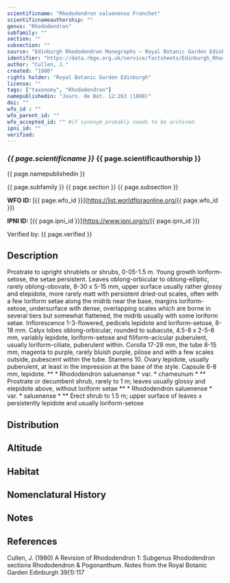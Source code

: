 ```yaml
---
scientificname: "Rhododendron saluenense Franchet"
scientificnameauthorship: ""
genus: "Rhododendron"
subfamily: ""
section: ""
subsection: ""
source: "Edinburgh Rhododendron Monographs – Royal Botanic Garden Edinburgh"
identifier: "https://data.rbge.org.uk/service/factsheets/Edinburgh_Rhododendron_Monographs.xhtml"
author: "Cullen, J."
created: "1980"
rights holder: "Royal Botanic Garden Edinburgh"
license: ""
tags: ["taxonomy", "Rhododendron"]
namepublishedin: "Journ. de Bot. 12:263 (1898)"
doi: ""
wfo_id : ""
wfo_parent_id: ""
wfo_accepted_id: "" #if synonym probably needs to be archived.                      
ipni_id: ""
verified:
---
```

### _{{ page.scientificname }}_ {{ page.scientificauthorship }}
 {{ page.namepublishedin }}

{{ page.subfamily }} {{ page.section }} {{ page.subsection }}

**WFO ID:** [{{ page.wfo_id }}](https://list.worldfloraonline.org/{{ page.wfo_id }})

**IPNI ID:** [{{ page.ipni_id }}](https://www.ipni.org/n/{{ page.ipni_id }})

Verified by: {{ page.verified }}



## Description
Prostrate to upright shrublets or shrubs, 0-05-1.5 m. Young growth loriform-setose, the setae persistent. Leaves oblong-orbicular to oblong-elliptic, rarely oblong-obovate, 8-30 x 5-15 mm, upper surface usually rather glossy and elepidote, more rarely matt with persistent dried-out scales, often with a few loriform setae along the midrib near the base, margins loriform-setose, undersurface with dense, overlapping scales which are borne in several tiers but somewhat flattened, the midrib usually with some loriform setae. Inflorescence 1-3-flowered, pedicels lepidote and loriform-setose, 8-18 mm. Calyx lobes oblong-orbicular, rounded to subacute, 4.5-8 x 2-5-6 mm, variably lepidote, loriform-setose and filiform-acicular puberulent, usually loriform-ciliate, puberulent within. Corolla 17-28 mm, the tube 8-15 mm, magenta to purple, rarely bluish purple, pilose and with a few scales outside, pubescent within the tube. Stamens 10. Ovary lepidote, usually puberulent, at least in the impression at the base of the style. Capsule 6-8 mm, lepidote. ** * Rhododendron saluenense * var. * chameunum * ** Prostrate or decumbent shrub, rarely to 1 m; leaves usually glossy and elepidote above, without loriform setae ** * Rhododendron saluenense * var. * saluenense * ** Erect shrub to 1.5 m; upper surface of leaves ± persistently lepidote and usually loriform-setose

## Distribution


## Altitude


## Habitat


## Nomenclatural History

                       
## Notes


## References

Cullen, J. (1980) A Revision of Rhododendron 1: Subgenus Rhododendron sections Rhododendron & Pogonanthum. Notes from the Royal Botanic Garden Edinburgh 39(1):117
